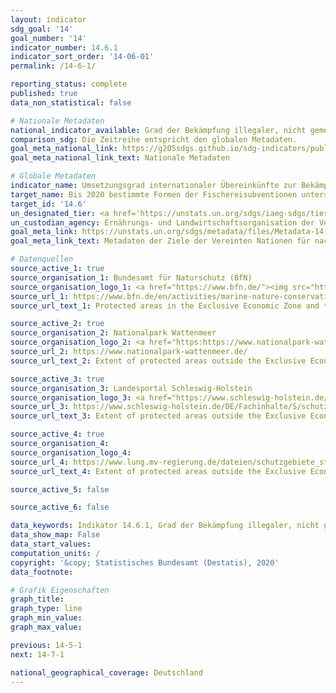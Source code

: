 ```yaml
---
layout: indicator
sdg_goal: '14'
goal_number: '14'
indicator_number: 14.6.1
indicator_sort_order: '14-06-01'
permalink: /14-6-1/

reporting_status: complete
published: true
data_non_statistical: false

# Nationale Metadaten
national_indicator_available: Grad der Bekämpfung illegaler, nicht gemeldeter und ungeregelter Fischerei
comparison_sdg: Die Zeitreihe entspricht den globalen Metadaten.
goal_meta_national_link: https://g205sdgs.github.io/sdg-indicators/public/MetaDe/14.6.1.pdf
goal_meta_national_link_text: Nationale Metadaten

# Globale Metadaten
indicator_name: Umsetzungsgrad internationaler Übereinkünfte zur Bekämpfung illegaler, nicht gemeldeter und unregulierter Fischerei
target_name: Bis 2020 bestimmte Formen der Fischereisubventionen untersagen, die zu Überkapazitäten und Überfischung beitragen, Subventionen abschaffen, die zu illegaler, ungemeldeter und unregulierter Fischerei beitragen, und keine neuen derartigen Subventionen einführen, in Anerkennung dessen, dass eine geeignete und wirksame besondere und differenzierte Behandlung der Entwicklungsländer und der am wenigsten entwickelten Länder einen untrennbaren Bestandteil der im Rahmen der Welthandelsorganisation geführten Verhandlungen über Fischereisubventionen bilden sollte
target_id: '14.6'
un_designated_tier: <a href='https://unstats.un.org/sdgs/iaeg-sdgs/tier-classification/' title='Klicken Sie hier um weitere Informationen zur UN-Tier-Klassifikation zu erhalten.'>Tier I</a>
un_custodian_agency: Ernährungs- und Landwirtschaftsorganisation der Vereinten Nationen (FAO)
goal_meta_link: https://unstats.un.org/sdgs/metadata/files/Metadata-14-06-01.pdf
goal_meta_link_text: Metadaten der Ziele der Vereinten Nationen für nachhaltige Entwicklung

# Datenquellen
source_active_1: true
source_organisation_1: Bundesamt für Naturschutz (BfN)
source_organisation_logo_1: <a href="https://www.bfn.de/"><img src="https://g205sdgs.github.io/sdg-indicators/public/OrgImgDe/bfn.png" alt="Logo bfn" style="height:60px; width:148px"/></a>
source_url_1: https://www.bfn.de/en/activities/marine-nature-conservation/national-marine-protected-areas/overview-and-key-facts.html
source_url_text_1: Protected areas in the Exclusive Economic Zone and the total extent of the German territorial water

source_active_2: true
source_organisation_2: Nationalpark Wattenmeer
source_organisation_logo_2: <a href="https:https://www.nationalpark-wattenmeer.de/"><img src="https://g205sdgs.github.io/sdg-indicators/public/OrgImgDe/nationalparkwattenmeer.png" alt="Logo nationalparkwattenmeer" style="height:60px; width:148px"/></a>
source_url_2: https://www.nationalpark-wattenmeer.de/
source_url_text_2: Extent of protected areas outside the Exclusive Economic Zone

source_active_3: true
source_organisation_3: Landesportal Schleswig-Holstein
source_organisation_logo_3: <a href="https://www.schleswig-holstein.de/DE/Home/home_node.html"><img src="https://g205sdgs.github.io/sdg-indicators/public/OrgImgDe/sh.png" alt="Logo sh" style="height:60px; width:148px"/></a>
source_url_3: https://www.schleswig-holstein.de/DE/Fachinhalte/S/schutzgebiete/vogelschutz/Vogelschutzgebiete.html
source_url_text_3: Extent of protected areas outside the Exclusive Economic Zone

source_active_4: true
source_organisation_4: 
source_organisation_logo_4: 
source_url_4: https://www.lung.mv-regierung.de/dateien/schutzgebiete_statistik.pdf
source_url_text_4: Extent of protected areas outside the Exclusive Economic Zone

source_active_5: false

source_active_6: false

data_keywords: Indikator 14.6.1, Grad der Bekämpfung illegaler, nicht gemeldeter und ungeregelter Fischerei, Ernährungs- und Landwirtschaftsorganisation der Vereinten Nationen (FAO)
data_show_map: False
data_start_values: 
computation_units: /
copyright: '&copy; Statistisches Bundesamt (Destatis), 2020'
data_footnote: 

# Grafik Eigenschaften
graph_title: 
graph_type: line
graph_min_value: 
graph_max_value: 

previous: 14-5-1
next: 14-7-1

national_geographical_coverage: Deutschland
---
```


